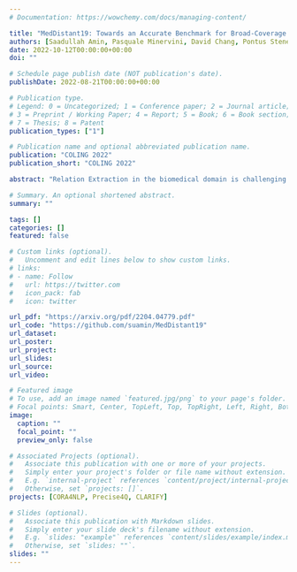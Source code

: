 ```yaml
---
# Documentation: https://wowchemy.com/docs/managing-content/

title: "MedDistant19: Towards an Accurate Benchmark for Broad-Coverage Biomedical Relation Extraction"
authors: [Saadullah Amin, Pasquale Minervini, David Chang, Pontus Stenetorp, Günter Neumann]
date: 2022-10-12T00:00:00+00:00
doi: ""

# Schedule page publish date (NOT publication's date).
publishDate: 2022-08-21T00:00:00+00:00

# Publication type.
# Legend: 0 = Uncategorized; 1 = Conference paper; 2 = Journal article;
# 3 = Preprint / Working Paper; 4 = Report; 5 = Book; 6 = Book section;
# 7 = Thesis; 8 = Patent
publication_types: ["1"]

# Publication name and optional abbreviated publication name.
publication: "COLING 2022"
publication_short: "COLING 2022"

abstract: "Relation Extraction in the biomedical domain is challenging due to the lack of labeled data and high annotation costs, needing domain experts. Distant supervision is commonly used as a way to tackle the scarcity of annotated data by automatically pairing knowledge graph relationships with raw texts. Distantly Supervised Biomedical Relation Extraction (Bio-DSRE) models can seemingly produce very accurate results in several benchmarks. However, given the challenging nature of the task, we set out to investigate the validity of such impressive results. We probed the datasets used by Amin et al. (2020) and Hogan et al. (2021) and found a significant overlap between training and evaluation relationships that, once resolved, reduced the accuracy of the models by up to 71%. Furthermore, we noticed several inconsistencies with the data construction process, such as creating negative samples and improper handling of redundant relationships. We mitigate these issues and present MedDistant19, a new benchmark dataset obtained by aligning the MEDLINE abstracts with the widely used SNOMED Clinical Terms (SNOMED CT) knowledge base. We experimented with several state-of-the-art models achieving an AUC of 55.4% and 49.8% at sentence- and bag-level, showing that there is still plenty of room for improvement."

# Summary. An optional shortened abstract.
summary: ""

tags: []
categories: []
featured: false

# Custom links (optional).
#   Uncomment and edit lines below to show custom links.
# links:
# - name: Follow
#   url: https://twitter.com
#   icon_pack: fab
#   icon: twitter

url_pdf: "https://arxiv.org/pdf/2204.04779.pdf"
url_code: "https://github.com/suamin/MedDistant19"
url_dataset:
url_poster:
url_project:
url_slides:
url_source:
url_video:

# Featured image
# To use, add an image named `featured.jpg/png` to your page's folder. 
# Focal points: Smart, Center, TopLeft, Top, TopRight, Left, Right, BottomLeft, Bottom, BottomRight.
image:
  caption: ""
  focal_point: ""
  preview_only: false

# Associated Projects (optional).
#   Associate this publication with one or more of your projects.
#   Simply enter your project's folder or file name without extension.
#   E.g. `internal-project` references `content/project/internal-project/index.md`.
#   Otherwise, set `projects: []`.
projects: [CORA4NLP, Precise4Q, CLARIFY]

# Slides (optional).
#   Associate this publication with Markdown slides.
#   Simply enter your slide deck's filename without extension.
#   E.g. `slides: "example"` references `content/slides/example/index.md`.
#   Otherwise, set `slides: ""`.
slides: ""
---
```

